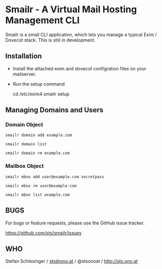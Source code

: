# Smailr - A Virtual Mail Hosting Management CLI

Smailr is a small CLI application, which lets you manage a typical Exim / Dovecot stack.
This is still in development.

## Installation

 * Install the attached exim and dovecot configration files on your mailserver.

 * Run the setup command

    cd /etc/exim4
    smailr setup


## Managing Domains and Users

### Domain Object

    smailr domain add example.com

    smailr domain list

    smailr domain rm example.com

### Mailbox Object

    smailr mbox add user@example.com secretpass

    smailr mbox rm user@example.com

    smailr mbox list example.com


## BUGS

For bugs or feature requests, please use the GitHub issue tracker.

https://github.com/sts/smailr/issues


## WHO

Stefan Schlesinger / sts@ono.at / @stsonoat / http://sts.ono.at

